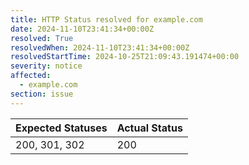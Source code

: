 ```yaml
---
title: HTTP Status resolved for example.com
date: 2024-11-10T23:41:34+00:00Z
resolved: True
resolvedWhen: 2024-11-10T23:41:34+00:00Z
resolvedStartTime: 2024-10-25T21:09:43.191474+00:00
severity: notice
affected:
  - example.com
section: issue
---
```


| Expected Statuses | Actual Status  |
|-------------------|----------------|
| 200, 301, 302 | 200 |
